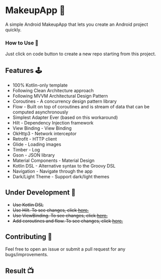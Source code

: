 # **MakeupApp** 🧞‍

A simple Android MakeupApp that lets you create an Android project quickly.


### **How to Use** 👣

Just click on code button to create a new repo starting from this project.


## **Features** 🕹

- 100% Kotlin-only template
- Following Clean Architecture approach
- Following MVVM Architectural Design Pattern
- Coroutines - A concurrency design pattern library
- Flow - Built on top of coroutines and is stream of data that can be computed asynchronously
- Simplest Adapter Ever (based on this workaround)
- Hilt - Dependency Injection framework
- View Binding - View Binding
- OkHttp3 - Network interceptor
- Retrofit - HTTP client
- Glide - Loading images
- Timber - Log
- Gson - JSON library
- Material Components - Material Design
- Kotlin DSL - Alternative syntax to the Groovy DSL
- Navigation - Navigate through the app
- Dark/Light Theme - Support dark/light themes


## **Under Development** 🚧

- ~~Use Kotlin DSL~~
- ~~Use Hilt. To see changes, click <span style="color: blue;">[here.](https://developer.android.com/training/dependency-injection/hilt-android)</span>~~
- ~~Use ViewBinding. To see changes, click <span style="color: blue;">[here.](https://developer.android.com/topic/libraries/view-binding)</span>~~
- ~~Add coroutines and flow. To see changes, click <span style="color: blue;">[here.](https://www.google.com/search?q=coroutines+android&rlz=1C5CHFA_enTR1071TR1071&oq=co&gs_lcrp=EgZjaHJvbWUqBggAEEUYOzIGCAAQRRg7MgYIARBFGDsyBggCEEUYOzIGCAMQRRg7MgYIBBBFGDsyBggFEEUYPDIGCAYQRRg8MgYIBxBFGDzSAQgxMDI4ajBqN6gCALACAA&sourceid=chrome&ie=UTF-8)</span>~~


##  **Contributing** 🤝

Feel free to open an issue or submit a pull request for any bugs/improvements.


##  **Result**  📺


